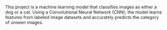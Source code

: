This project is a machine learning model that classifies images as either a dog or a cat. Using a Convolutional Neural Network (CNN), the model learns features from labeled image datasets and accurately predicts the category of unseen images.
